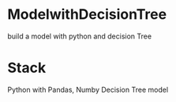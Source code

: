 # ModelwithDecisionTree
build a model with python and decision Tree
# Stack 
  Python with Pandas, Numby
  Decision Tree model
